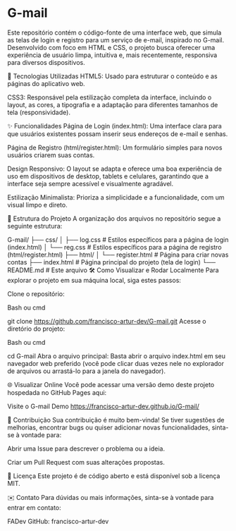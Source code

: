 # G-mail

Este repositório contém o código-fonte de uma interface web, que simula as telas de login e registro para um serviço de e-mail, inspirado no G-mail. Desenvolvido com foco em HTML e CSS, o projeto busca oferecer uma experiência de usuário limpa, intuitiva e, mais recentemente, responsiva para diversos dispositivos.

🚀 Tecnologias Utilizadas
HTML5: Usado para estruturar o conteúdo e as páginas do aplicativo web.

CSS3: Responsável pela estilização completa da interface, incluindo o layout, as cores, a tipografia e a adaptação para diferentes tamanhos de tela (responsividade).

✨ Funcionalidades
Página de Login (index.html): Uma interface clara para que usuários existentes possam inserir seus endereços de e-mail e senhas.

Página de Registro (html/register.html): Um formulário simples para novos usuários criarem suas contas.

Design Responsivo: O layout se adapta e oferece uma boa experiência de uso em dispositivos de desktop, tablets e celulares, garantindo que a interface seja sempre acessível e visualmente agradável.

Estilização Minimalista: Prioriza a simplicidade e a funcionalidade, com um visual limpo e direto.

📁 Estrutura do Projeto
A organização dos arquivos no repositório segue a seguinte estrutura:

G-mail/
├── css/
│   ├── log.css     # Estilos específicos para a página de login (index.html)
│   └── reg.css     # Estilos específicos para a página de registro (html/register.html)
├── html/
│   └── register.html # Página para criar novas contas
├── index.html      # Página principal do projeto (tela de login)
└── README.md       # Este arquivo
🛠️ Como Visualizar e Rodar Localmente
Para explorar o projeto em sua máquina local, siga estes passos:

Clone o repositório:

Bash ou cmd

git clone https://github.com/francisco-artur-dev/G-mail.git
Acesse o diretório do projeto:

Bash ou cmd

cd G-mail
Abra o arquivo principal:
Basta abrir o arquivo index.html em seu navegador web preferido (você pode clicar duas vezes nele no explorador de arquivos ou arrastá-lo para a janela do navegador).

🌐 Visualizar Online
Você pode acessar uma versão demo deste projeto hospedada no GitHub Pages aqui:

Visite o G-mail Demo
https://francisco-artur-dev.github.io/G-mail/

🤝 Contribuição
Sua contribuição é muito bem-vinda! Se tiver sugestões de melhorias, encontrar bugs ou quiser adicionar novas funcionalidades, sinta-se à vontade para:

Abrir uma Issue para descrever o problema ou a ideia.

Criar um Pull Request com suas alterações propostas.

📄 Licença
Este projeto é de código aberto e está disponível sob a licença MIT.

✉️ Contato
Para dúvidas ou mais informações, sinta-se à vontade para entrar em contato:

FADev
GitHub: francisco-artur-dev